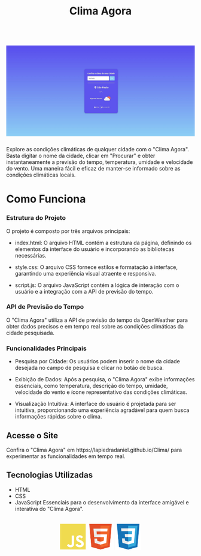 <h1 align="center">Clima Agora</h1>
<br>

<h1>
        <a href="https://lapiedradaniel.github.io/Clima/" target="_blank">
        <img src="img/ImgClima.jpeg" alt="Clima Agora">
</a>
</h1>

Explore as condições climáticas de qualquer cidade com o "Clima Agora". Basta digitar o nome da cidade, clicar em "Procurar" e obter instantaneamente a previsão do tempo, temperatura, umidade e velocidade do vento. Uma maneira fácil e eficaz de manter-se informado sobre as condições climáticas locais.


<h1>Como Funciona</h1>
<h3>Estrutura do Projeto</h3>
O projeto é composto por três arquivos principais:

- index.html: O arquivo HTML contém a estrutura da página, definindo os elementos da interface do usuário e incorporando as bibliotecas necessárias.

- style.css: O arquivo CSS fornece estilos e formatação à interface, garantindo uma experiência visual atraente e responsiva.

- script.js: O arquivo JavaScript contém a lógica de interação com o usuário e a integração com a API de previsão do tempo.

<h3>API de Previsão do Tempo</h3>
O "Clima Agora" utiliza a API de previsão do tempo da OpenWeather para obter dados precisos e em tempo real sobre as condições climáticas da cidade pesquisada. 

<h3>Funcionalidades Principais</h3>

- Pesquisa por Cidade: Os usuários podem inserir o nome da cidade desejada no campo de pesquisa
  e clicar no botão de busca.

- Exibição de Dados: Após a pesquisa, o "Clima Agora" exibe informações essenciais, como temperatura, descrição do tempo, umidade, velocidade do vento e ícone representativo das condições climáticas.

- Visualização Intuitiva: A interface do usuário é projetada para ser intuitiva, proporcionando uma experiência agradável para quem busca informações rápidas sobre o clima.


<h2>Acesse o Site</h2>
Confira o "Clima Agora" em  https://lapiedradaniel.github.io/Clima/ para experimentar as funcionalidades em tempo real.

<h2>Tecnologias Utilizadas</h2>

- HTML 
- CSS
- JavaScript
 Essenciais para o desenvolvimento da interface amigável e interativa do "Clima Agora".

<div style="display: inline_block" align = "center"><br>
  <img align="center" alt="Daniel-Js" height="70" width="70" src="https://raw.githubusercontent.com/devicons/devicon/master/icons/javascript/javascript-plain.svg">
  <img align="center" alt="Daniel-HTML" height="70" width="70" src="https://raw.githubusercontent.com/devicons/devicon/master/icons/html5/html5-original.svg">
  <img align="center" alt="Daniel-CSS" height="70" width="70" src="https://raw.githubusercontent.com/devicons/devicon/master/icons/css3/css3-original.svg">        
</div>
